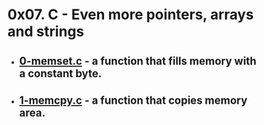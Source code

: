# 0x07. C - Even more pointers, arrays and strings

- ## **[0-memset.c](./0-memset.c)** - a function that fills memory with a constant byte.

- ## **[1-memcpy.c](./1-memcpy.c)** - a function that copies memory area.
